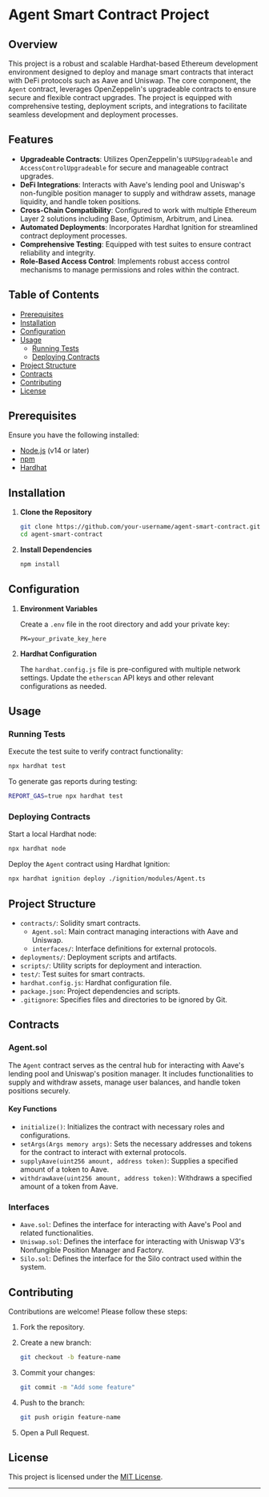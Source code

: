 # Agent Smart Contract Project

## Overview

This project is a robust and scalable Hardhat-based Ethereum development environment designed to deploy and manage smart contracts that interact with DeFi protocols such as Aave and Uniswap. The core component, the `Agent` contract, leverages OpenZeppelin's upgradeable contracts to ensure secure and flexible contract upgrades. The project is equipped with comprehensive testing, deployment scripts, and integrations to facilitate seamless development and deployment processes.

## Features

- **Upgradeable Contracts**: Utilizes OpenZeppelin's `UUPSUpgradeable` and `AccessControlUpgradeable` for secure and manageable contract upgrades.
- **DeFi Integrations**: Interacts with Aave's lending pool and Uniswap's non-fungible position manager to supply and withdraw assets, manage liquidity, and handle token positions.
- **Cross-Chain Compatibility**: Configured to work with multiple Ethereum Layer 2 solutions including Base, Optimism, Arbitrum, and Linea.
- **Automated Deployments**: Incorporates Hardhat Ignition for streamlined contract deployment processes.
- **Comprehensive Testing**: Equipped with test suites to ensure contract reliability and integrity.
- **Role-Based Access Control**: Implements robust access control mechanisms to manage permissions and roles within the contract.

## Table of Contents

- [Prerequisites](#prerequisites)
- [Installation](#installation)
- [Configuration](#configuration)
- [Usage](#usage)
  - [Running Tests](#running-tests)
  - [Deploying Contracts](#deploying-contracts)
- [Project Structure](#project-structure)
- [Contracts](#contracts)
- [Contributing](#contributing)
- [License](#license)

## Prerequisites

Ensure you have the following installed:

- [Node.js](https://nodejs.org/) (v14 or later)
- [npm](https://www.npmjs.com/)
- [Hardhat](https://hardhat.org/)

## Installation

1. **Clone the Repository**

   ```bash
   git clone https://github.com/your-username/agent-smart-contract.git
   cd agent-smart-contract
   ```

2. **Install Dependencies**

   ```bash
   npm install
   ```

## Configuration

1. **Environment Variables**

   Create a `.env` file in the root directory and add your private key:

   ```env
   PK=your_private_key_here
   ```

2. **Hardhat Configuration**

   The `hardhat.config.js` file is pre-configured with multiple network settings. Update the `etherscan` API keys and other relevant configurations as needed.

## Usage

### Running Tests

Execute the test suite to verify contract functionality:

```bash
npx hardhat test
```

To generate gas reports during testing:

```bash
REPORT_GAS=true npx hardhat test
```

### Deploying Contracts

Start a local Hardhat node:

```bash
npx hardhat node
```

Deploy the `Agent` contract using Hardhat Ignition:

```bash
npx hardhat ignition deploy ./ignition/modules/Agent.ts
```

## Project Structure

- `contracts/`: Solidity smart contracts.
  - `Agent.sol`: Main contract managing interactions with Aave and Uniswap.
  - `interfaces/`: Interface definitions for external protocols.
- `deployments/`: Deployment scripts and artifacts.
- `scripts/`: Utility scripts for deployment and interaction.
- `test/`: Test suites for smart contracts.
- `hardhat.config.js`: Hardhat configuration file.
- `package.json`: Project dependencies and scripts.
- `.gitignore`: Specifies files and directories to be ignored by Git.

## Contracts

### Agent.sol

The `Agent` contract serves as the central hub for interacting with Aave's lending pool and Uniswap's position manager. It includes functionalities to supply and withdraw assets, manage user balances, and handle token positions securely.

#### Key Functions

- `initialize()`: Initializes the contract with necessary roles and configurations.
- `setArgs(Args memory args)`: Sets the necessary addresses and tokens for the contract to interact with external protocols.
- `supplyAave(uint256 amount, address token)`: Supplies a specified amount of a token to Aave.
- `withdrawAave(uint256 amount, address token)`: Withdraws a specified amount of a token from Aave.

### Interfaces

- `Aave.sol`: Defines the interface for interacting with Aave's Pool and related functionalities.
- `Uniswap.sol`: Defines the interface for interacting with Uniswap V3's Nonfungible Position Manager and Factory.
- `Silo.sol`: Defines the interface for the Silo contract used within the system.

## Contributing

Contributions are welcome! Please follow these steps:

1. Fork the repository.
2. Create a new branch:

   ```bash
   git checkout -b feature-name
   ```

3. Commit your changes:

   ```bash
   git commit -m "Add some feature"
   ```

4. Push to the branch:

   ```bash
   git push origin feature-name
   ```

5. Open a Pull Request.

## License

This project is licensed under the [MIT License](LICENSE).

---
